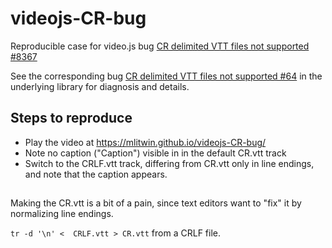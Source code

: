 # videojs-CR-bug

Reproducible case for video.js bug [CR delimited VTT files not supported #8367](https://github.com/videojs/video.js/issues/8367)

See the corresponding bug [CR delimited VTT files not supported #64](https://github.com/videojs/vtt.js/issues/64) in the underlying library for diagnosis and details.

## Steps to reproduce

- Play the video at https://mlitwin.github.io/videojs-CR-bug/
- Note no caption ("Caption") visible in in the default CR.vtt track
- Switch to the CRLF.vtt track, differing from CR.vtt only in line endings, and note that the caption appears.


##

Making the CR.vtt is a bit of a pain, since text editors want to "fix" it by normalizing line endings.

`tr -d '\n' <  CRLF.vtt > CR.vtt` from a CRLF file.